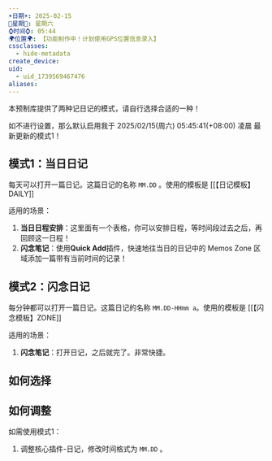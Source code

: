 ```yaml
---
☀️日期☀️: 2025-02-15
📆星期📆: 星期六
⌚️时间⌚️: 05:44
🌍位置🌍: 【功能制作中！计划使用GPS位置信息录入】
cssclasses:
  - hide-metadata
create_device: 
uid:
  - uid_1739569467476
aliases:
---
```


本预制库提供了两种记日记的模式，请自行选择合适的一种！

如不进行设置，那么默认启用我于 2025/02/15(周六) 05:45:41(+08:00) 凌晨 最新更新的模式1！

## 模式1：当日日记

每天可以打开一篇日记。这篇日记的名称 `MM.DD` 。使用的模板是 [[【日记模板】DAILY]]

适用的场景：

1. **当日日程安排**：这里面有一个表格，你可以安排日程，等时间段过去之后，再回顾这一日程！
2. **闪念笔记**：使用**Quick Add**插件，快速地往当日的日记中的 Memos Zone 区域添加一篇带有当前时间的记录！



## 模式2：闪念日记


每分钟都可以打开一篇日记。这篇日记的名称 `MM.DD-HHmm a`。使用的模板是 [[【闪念模板】ZONE]]

适用的场景：

1. **闪念笔记**：打开日记，之后就完了。非常快捷。


## 如何选择


## 如何调整

如需使用模式1：

1. 调整核心插件-日记，修改时间格式为 `MM.DD` 。
